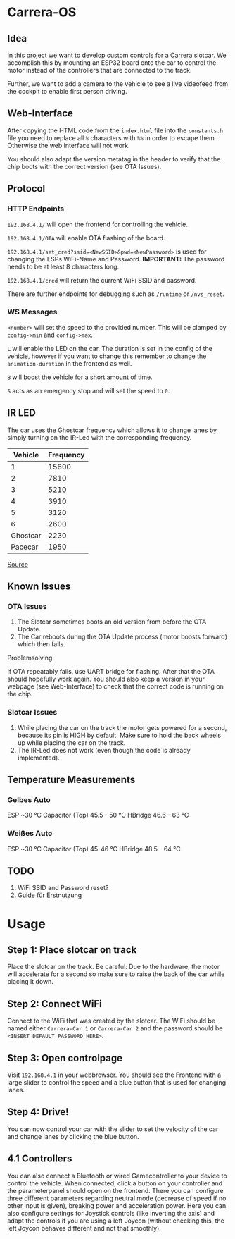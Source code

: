 # Carrera-OS

## Idea

In this project we want to develop custom controls for a Carrera slotcar. We accomplish this by mounting an ESP32 board onto the car to control the motor instead of the controllers that are connected to the track.

Further, we want to add a camera to the vehicle to see a live videofeed from the cockpit to enable first person driving.

## Web-Interface

After copying the HTML code from the `index.html` file into the `constants.h` file you need to replace all `%` characters with `%%` in order to escape them. Otherwise the web interface will not work.

You should also adapt the version metatag in the header to verify that the chip boots with the correct version (see OTA Issues).

## Protocol

### HTTP Endpoints

`192.168.4.1/` will open the frontend for controlling the vehicle.

`192.168.4.1/OTA` will enable OTA flashing of the board.

`192.168.4.1/set_cred?ssid=<NewSSID>&pwd=<NewPassword>` is used for changing the ESPs WiFi-Name and Password. **IMPORTANT:** The password needs to be at least 8 characters long.

`192.168.4.1/cred` will return the current WiFi SSID and password.

There are further endpoints for debugging such as `/runtime` or `/nvs_reset`.

### WS Messages

`<number>` will set the speed to the provided number. This will be clamped by `config->min` and `config->max`.

`L` will enable the LED on the car. The duration is set in the config of the vehicle, however if you want to change this remember to change the `animation-duration` in the frontend as well.

`B` will boost the vehicle for a short amount of time.

`S` acts as an emergency stop and will set the speed to `0`.

## IR LED

The car uses the Ghostcar frequency which allows it to change lanes by simply turning on the IR-Led with the corresponding frequency.

| Vehicle |Frequency |
|---------|----------|
|    1    |  15600   |
|    2    |   7810   |
|    3    |   5210   |
|    4    |   3910   |
|    5    |   3120   |
|    6    |   2600   |
|Ghostcar |   2230   |
| Pacecar |   1950   |

[Source](https://redlichelectronics.de/ir-diode.html)

## Known Issues

### OTA Issues

1. The Slotcar sometimes boots an old version from before the OTA Update.
2. The Car reboots during the OTA Update process (motor boosts forward) which then fails.

Problemsolving:

If OTA repeatably fails, use UART bridge for flashing. After that the OTA should hopefully work again. You should also keep a version in your webpage (see Web-Interface) to check that the correct code is running on the chip.

### Slotcar Issues

1. While placing the car on the track the motor gets powered for a second, because its pin is HIGH by default. Make sure to hold the back wheels up while placing the car on the track.
2. The IR-Led does not work (even though the code is already implemented).

## Temperature Measurements

### Gelbes Auto

ESP ~30 °C
Capacitor (Top) 45.5 - 50 °C
HBridge 46.6 - 63 °C

### Weißes Auto

ESP ~30 °C
Capacitor (Top) 45-46 °C
HBridge 48.5 - 64 °C

## TODO

1. WiFi SSID and Password reset?
2. Guide für Erstnutzung

# Usage

## Step 1: Place slotcar on track

Place the slotcar on the track. Be careful: Due to the hardware, the motor will accelerate for a second so make sure to raise the back of the car while placing it down.

## Step 2: Connect WiFi

Connect to the WiFi that was created by the slotcar. The WiFi should be named either `Carrera-Car 1` or `Carrera-Car 2` and the password should be `<INSERT DEFAULT PASSWORD HERE>`.

## Step 3: Open controlpage

Visit `192.168.4.1` in your webbrowser. You should see the Frontend with a large slider to control the speed and a blue button that is used for changing lanes.

## Step 4: Drive!

You can now control your car with the slider to set the velocity of the car and change lanes by clicking the blue button.

## 4.1 Controllers

You can also connect a Bluetooth or wired Gamecontroller to your device to control the vehicle. When connected, click a button on your controller and the parameterpanel should open on the frontend. There you can configure three different parameters regarding neutral mode (decrease of speed if no other input is given), breaking power and acceleration power. Here you can also configure settings for Joystick controls (like inverting the axis) and adapt the controls if you are using a left Joycon (without checking this, the left Joycon behaves different and not that smoothly).
